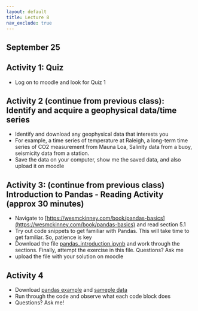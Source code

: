 ```yaml
---
layout: default
title: Lecture 8
nav_exclude: true
---
```



September 25
---

## Activity 1: Quiz

- Log on to moodle and look for Quiz 1




## Activity 2 (continue from previous class): Identify and acquire a geophysical data/time series
- Identify and download any geophysical data that interests you
- For example, a time series of temperature at Raleigh, a long-term time series of CO2 measurement from Mauna Loa, Salinity data from a buoy, seismicity data from a station. 
- Save the data on your computer, show me the saved data, and also upload it on moodle 

## Activity 3: (continue from previous class) Introduction to Pandas - Reading Activity (approx 30 minutes)
- Navigate to [https://wesmckinney.com/book/pandas-basics](https://wesmckinney.com/book/pandas-basics) and read section 5.1
- Try out code snippets to get familiar with Pandas. This will take time to get familiar. So, patience is key
- Download the file [pandas_introduction.ipynb](pandas_introduction.ipynb) and work through the sections. Finally, attempt the exercise in this file. Questions? Ask me
- upload the file with your solution on moodle

## Activity 4
- Download [pandas example](../assets/files/pandas_example.ipynb) and [sameple data](../assets/files/sample_data.csv)
- Run through the code and observe what each code block does
- Questions? Ask me!
